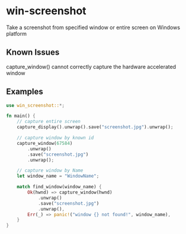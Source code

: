 # win-screenshot
Take a screenshot from specified window or entire screen on Windows platform

## Known Issues
capture_window() cannot correctly capture the hardware accelerated window

## Examples
```rust
use win_screenshot::*;

fn main() {
    // capture entire screen
    capture_display().unwrap().save("screenshot.jpg").unwrap();

    // capture window by known id
    capture_window(67584)
        .unwrap()
        .save("screenshot.jpg")
        .unwrap();

    // capture window by Name
    let window_name = "WindowName";

    match find_window(window_name) {
        Ok(hwnd) => capture_window(hwnd)
            .unwrap()
            .save("screenshot.jpg")
            .unwrap(),
        Err(_) => panic!("window {} not found!", window_name),
    }
}
```